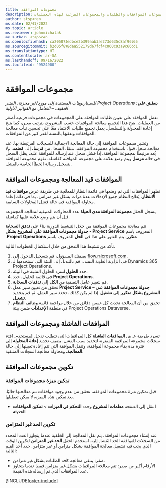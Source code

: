```yaml
---
title: مجموعات الموافقة
description: يشرح هذا المقال كيفية العمل مع مجموعات الموافقات والطلبات والمجموعات الفرعية لهذه العمليات.
author: stsporen
ms.date: 02/01/2022
ms.topic: article
ms.reviewer: johnmichalak
ms.author: stsporen
ms.openlocfilehash: ca205073edbce2b399aab3ae273d635c8af96765
ms.sourcegitcommit: b2d05f898daa552179d67fdf4c060c93a9c66bd1
ms.translationtype: HT
ms.contentlocale: ar-SA
ms.lasthandoff: 09/16/2022
ms.locfileid: "9524900"
---
```

# <a name="approval-sets"></a>مجموعات الموافقة

_**ينطبق علي:** ‏‫Project Operations للسيناريوهات المستندة إلى مورد/غير مخزنة‬، ‏‫النشر الخفيف – التعامل مع الفواتير الأولية‬_

تعمل الموافقة على تعيين طلبات الموافقة على المجموعات في مجموعات فرعية أصغر من العمليات. يتيح هذا التجميع معالجة الموافقات حسب المشروع، بترتيب معين، كما يتيح إعادة المحاولة والتسلسل. يعمل تجميع طلبات الاعتماد معًا على تحسين ثبات معالجة الموافقات وتعقبها بالنسبة لقدر كبير من الموافقات.

وتشير مجموعات الموافقة إلى حالة المعالجة الإجمالية للسجلات المرتبطة بها. عند معالجة سجل قبول باستخدام مجموعة الموافقة، ينتقل السجل من **مُرسل** إلى **مُعتمد**، ولا يُعد مرتبطًا بمجموعة الموافقة. إذا فشل سجل عند إرساله للموافقة عليه، يظل السجل في حالة **مرسل** ويتم وضع علامة على مجموعة الموافقة كفاشلة. تقوم مجموعة الموافقة بتسجيل رسالة الخطأ الخاصة بالفشل.

## <a name="processing-approvals-and-approval-sets"></a>الموافقات قيد المعالجة ومجموعات الموافقة
تظهر الموافقات التي تم وضعها في قائمة انتظار للمعالجة في طريقة عرض **موافقات قيد الانتظار**. يُعالج النظام جميع الإدخالات عدة مرات بشكل غير متزامن، بما في ذلك إعادة محاولة الموافقة في حالة فشل المحاولات السابقة.

يسجل الحقل **مجموعة الموافقة مدى الحياة** عدد المحاولات المتبقية لمعالجة المجموعة قبل أن يتم وضع علامة عليها كفاشلة.

تتم معالجة مجموعات الموافقة من خلال التنشيط الدورية بناءً على **تدفق السحابة** المعروف باسم **‫Project Service - جدولة مجموعات الموافقة على المشروع بشكل متكرر**. يتم العثور على هذا في **الحل** المعروف باسم **Project Operations**. 

تأكد من تنشيط هذا التدفق من خلال استكمال الخطوات التالية.

1. بصفتك المسؤول، قم بتسجيل الدخول إلى [flow.microsoft.com](https://powerautomate.microsoft.com).
2. في الزاوية العلوية اليمنى، قم بالتبديل إلى البيئة التي تستخدمها لـ Dynamics 365 Project Operations.
3. حدد **الحلول** لسرد الحلول المثبتة في البيئة.
4. في قائمة الحلول، حدد **Project Operations**.
5. قم بتغيير عامل التصفية من **الكل** إلى **تدفقات السحابة**.
6. تحقق من تعيين سير عمل **Project Service – جدولة مجموعات الموافقة على المشروع بشكل متكرر** إلى **تشغيل**. إذا لم يكن كذلك، فحدد سير العمل، ثم قم بتحديد **تشغيل**.
7. تحقق من أن المعالجة تحدث كل خمس دقائق من خلال مراجعة قائمة **وظائف النظام** في منطقة **الإعدادات** ضمن بيئة Project Operations Dataverse.

## <a name="failed-approvals-and-approval-sets"></a>الموافقات الفاشلة ومجموعات الموافقة
تسرد طريقة عرض **الموافقات الفاشلة** كل الموافقات التي تتطلب تدخل المستخدم. افتح سجلات مجموعة الموافقة المقترنة لتحديد سبب الفشل.
يضيف تحديد **إعادة المحاولة** إلى فترة مدة بقاء مجموعة الموافقة، وتنقل الموافقة التي تتم إعادة تعيينها إلى حالة **المعالجة**، ومحاولة معالجة السجلات المتبقية.

## <a name="configure-approval-sets"></a>تكوين مجموعات الموافقة

### <a name="enable-the-approval-sets-feature"></a>تمكين ميزة مجموعات الموافقة
قبل تمكين ميزة مجموعات الموافقة، تحقق من عدم وجود موافقات تتم معالجتها حاليًا. بعد تمكين هذه الميزة، لا يمكن تعطيلها.

- انتقل إلى الصفحة **معلمات المشروع** وحدد **التحكم في الميزات** > **تمكين الموافقات الحديثة**.

### <a name="configuring-the-asynchronous-threshold"></a>تكوين الحد غير المتزامن 
عند إنشاء مجموعات الموافقة، يتم نقل المعالجة إلى الخلفية عندما يتجاوز العدد المحدد من السجلات للموافقة الحد المُشار إليه. استخدم الحقل **الحد غير المتزامن** لتكوين الوقت الذي يجب فيه تشغيل معالجة الموافقة بشكل متزامن أو غير متزامن. حدد أحد القيم التالية:

  - صفر: ينبغي معالجة كافة الطلبات بشكل غير متزامن. 
  - الأرقام أكبر من صفر: تتم معالجة الموافقات بشكل غير متزامن فقط عندما يتجاوز عدد الموافقات الذي تم إرساله هذه القيمة.

[!INCLUDE[footer-include](../includes/footer-banner.md)]
